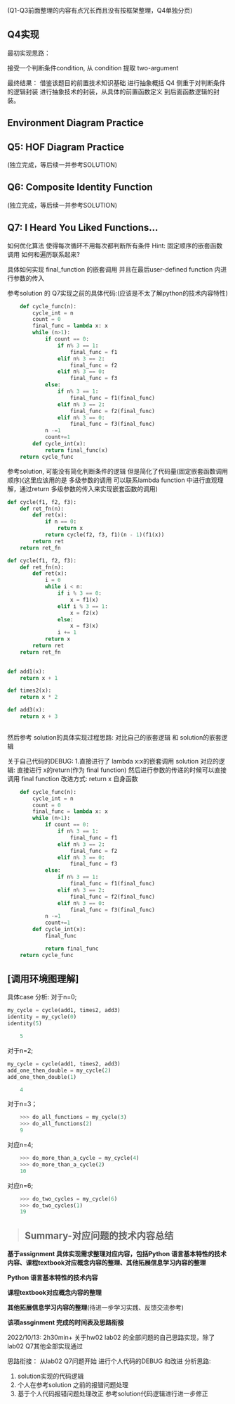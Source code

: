 (Q1-Q3前面整理的内容有点冗长而且没有按框架整理，Q4单独分页)


## Q4实现

最初实现思路：

接受一个判断条件condition, 从 condition 提取 two-argument


最终结果：
借鉴该题目的前置技术知识基础 进行抽象概括
Q4 侧重于对判断条件的逻辑封装 进行抽象技术的封装，从具体的前置函数定义 到后面函数逻辑的封装。



## **Environment Diagram Practice**
## Q5: HOF Diagram Practice

(独立完成，等后续一并参考SOLUTION)
## Q6: Composite Identity Function

(独立完成，等后续一并参考SOLUTION)

## Q7: I Heard You Liked Functions...

如何优化算法 使得每次循环不用每次都判断所有条件
Hint: 固定顺序的嵌套函数调用 如何和遍历联系起来?


具体如何实现 final_function 的嵌套调用 并且在最后user-defined function 内进行参数的传入


参考solution 的 Q7实现之前的具体代码:(应该是不太了解python的技术内容特性)
``` python
    def cycle_func(n):
        cycle_int = n
        count = 0
        final_func = lambda x: x
        while (n>1):
            if count == 0:
                if n% 3 == 1:
                    final_func = f1
                elif n% 3 == 2:
                    final_func = f2
                elif n% 3 == 0:
                    final_func = f3
            else:
                if n% 3 == 1:
                    final_func = f1(final_func)
                elif n% 3 == 2:
                    final_func = f2(final_func)
                elif n% 3 == 0:
                    final_func = f3(final_func)
            n -=1
            count+=1
        def cycle_int(x):
            return final_func(x)
    return cycle_func
```

参考solution, 可能没有简化判断条件的逻辑 但是简化了代码量(固定嵌套函数调用顺序)(这里应该用的是 多级参数的调用 可以联系lambda function 中进行直观理解，通过return 多级参数的传入来实现嵌套函数的调用)

``` python
def cycle(f1, f2, f3):
    def ret_fn(n):
        def ret(x):
            if n == 0:
                return x
            return cycle(f2, f3, f1)(n - 1)(f1(x))
        return ret
    return ret_fn

def cycle(f1, f2, f3):
    def ret_fn(n):
        def ret(x):
            i = 0
            while i < n:
                if i % 3 == 0:
                    x = f1(x)
                elif i % 3 == 1:
                    x = f2(x)
                else:
                    x = f3(x)
                i += 1
            return x
        return ret
    return ret_fn
    

def add1(x):
    return x + 1

def times2(x):
    return x * 2

def add3(x):
    return x + 3
    
```

然后参考 solution的具体实现过程思路:
对比自己的嵌套逻辑 和 solution的嵌套逻辑


关于自己代码的DEBUG: 
1.直接进行了 lambda x:x的嵌套调用 
solution 对应的逻辑: 直接进行 x的return(作为 final function) 然后进行参数的传递的时候可以直接调用 final function 
改进方式: return x 自身函数
``` python
    def cycle_func(n):
        cycle_int = n
        count = 0
        final_func = lambda x: x
        while (n>1):
            if count == 0:
                if n% 3 == 1:
                    final_func = f1
                elif n% 3 == 2:
                    final_func = f2
                elif n% 3 == 0:
                    final_func = f3
            else:
                if n% 3 == 1:
                    final_func = f1(final_func)
                elif n% 3 == 2:
                    final_func = f2(final_func)
                elif n% 3 == 0:
                    final_func = f3(final_func)
            n -=1
            count+=1
        def cycle_int(x):
            final_func

            return final_func
    return cycle_func
```


## [调用环境图理解]
具体case 分析:
对于n=0;
``` python
my_cycle = cycle(add1, times2, add3)
identity = my_cycle(0)
identity(5)

    5
```

对于n=2;
``` python
my_cycle = cycle(add1, times2, add3)
add_one_then_double = my_cycle(2)
add_one_then_double(1)

    4
```

对于n=3；
``` python
    >>> do_all_functions = my_cycle(3)
    >>> do_all_functions(2)
    9
```

对应n=4;
``` python
    >>> do_more_than_a_cycle = my_cycle(4)
    >>> do_more_than_a_cycle(2)
    10
```

对应n=6;
``` python
    >>> do_two_cycles = my_cycle(6)
    >>> do_two_cycles(1)
    19
```




> ## Summary-对应问题的技术内容总结  

**基于assignment 具体实现需求整理对应内容，包括Python 语言基本特性的技术内容、课程textbook对应概念内容的整理、其他拓展信息学习内容的整理**  
<!-- 对学习课程需求的反馈:程序构造解释(SICP)中对数据处理、操作组合等等过程的抽象、计算机程序的一些抽象概念的理解、面向对象等程序设计思想 -->


**Python 语言基本特性的技术内容**


**课程textbook对应概念内容的整理**


**其他拓展信息学习内容的整理**(待进一步学习实践、反馈交流参考)


**该项assginment 完成的时间表及思路衔接**

2022/10/13: 2h30min+
关于hw02 lab02 的全部问题的自己思路实现，除了lab02 Q7其他全部实现通过

思路衔接： 从lab02 Q7问题开始 进行个人代码的DEBUG 和改进
分析思路: 
1. solution实现的代码逻辑
2. 个人在参考solution 之前的报错问题处理
3. 基于个人代码报错问题处理改正 参考solution代码逻辑进行进一步修正

